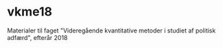 # vkme18
Materialer til faget "Videregående kvantitative metoder i studiet af politisk adfærd", efterår 2018
